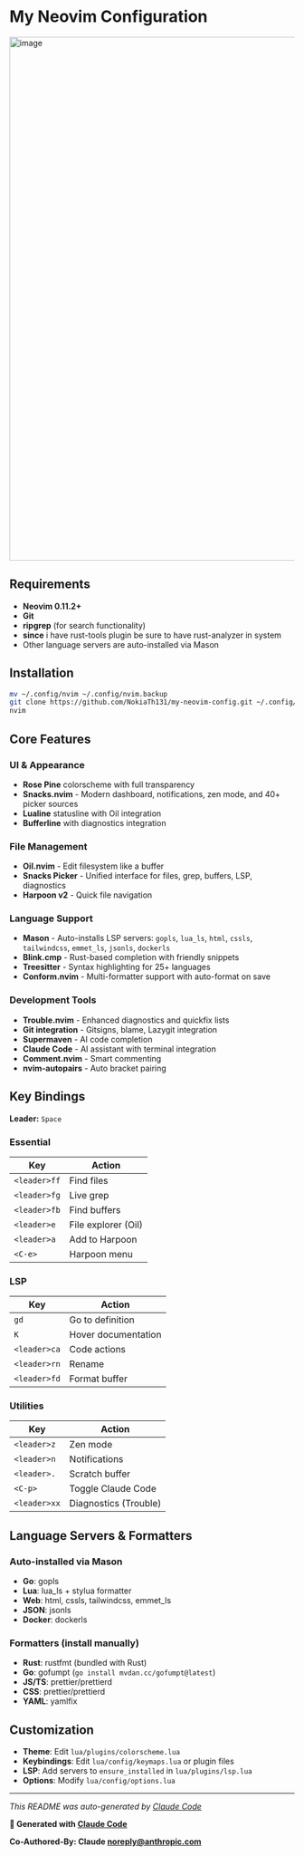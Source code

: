 # My Neovim Configuration

<img width="1818" height="925" alt="image" src="https://github.com/user-attachments/assets/6491b7ca-a648-4837-b138-20a5b2bcbccd" />

## Requirements

- **Neovim 0.11.2+**
- **Git**
- **ripgrep** (for search functionality)
- **since** i have rust-tools plugin be sure to have rust-analyzer in system
- Other language servers are auto-installed via Mason

## Installation

```bash
mv ~/.config/nvim ~/.config/nvim.backup
git clone https://github.com/NokiaTh131/my-neovim-config.git ~/.config/nvim
nvim
```

## Core Features

### UI & Appearance
- **Rose Pine** colorscheme with full transparency
- **Snacks.nvim** - Modern dashboard, notifications, zen mode, and 40+ picker sources
- **Lualine** statusline with Oil integration
- **Bufferline** with diagnostics integration

### File Management
- **Oil.nvim** - Edit filesystem like a buffer
- **Snacks Picker** - Unified interface for files, grep, buffers, LSP, diagnostics
- **Harpoon v2** - Quick file navigation

### Language Support
- **Mason** - Auto-installs LSP servers: `gopls`, `lua_ls`, `html`, `cssls`, `tailwindcss`, `emmet_ls`, `jsonls`, `dockerls`
- **Blink.cmp** - Rust-based completion with friendly snippets
- **Treesitter** - Syntax highlighting for 25+ languages
- **Conform.nvim** - Multi-formatter support with auto-format on save

### Development Tools
- **Trouble.nvim** - Enhanced diagnostics and quickfix lists
- **Git integration** - Gitsigns, blame, Lazygit integration
- **Supermaven** - AI code completion
- **Claude Code** - AI assistant with terminal integration
- **Comment.nvim** - Smart commenting
- **nvim-autopairs** - Auto bracket pairing

## Key Bindings

**Leader:** `Space`

### Essential
| Key | Action |
|-----|--------|
| `<leader>ff` | Find files |
| `<leader>fg` | Live grep |
| `<leader>fb` | Find buffers |
| `<leader>e` | File explorer (Oil) |
| `<leader>a` | Add to Harpoon |
| `<C-e>` | Harpoon menu |

### LSP
| Key | Action |
|-----|--------|
| `gd` | Go to definition |
| `K` | Hover documentation |
| `<leader>ca` | Code actions |
| `<leader>rn` | Rename |
| `<leader>fd` | Format buffer |

### Utilities  
| Key | Action |
|-----|--------|
| `<leader>z` | Zen mode |
| `<leader>n` | Notifications |
| `<leader>.` | Scratch buffer |
| `<C-p>` | Toggle Claude Code |
| `<leader>xx` | Diagnostics (Trouble) |
## Language Servers & Formatters

### Auto-installed via Mason
- **Go**: gopls
- **Lua**: lua_ls + stylua formatter
- **Web**: html, cssls, tailwindcss, emmet_ls
- **JSON**: jsonls
- **Docker**: dockerls

### Formatters (install manually)
- **Rust**: rustfmt (bundled with Rust)
- **Go**: gofumpt (`go install mvdan.cc/gofumpt@latest`)
- **JS/TS**: prettier/prettierd
- **CSS**: prettier/prettierd
- **YAML**: yamlfix

## Customization

- **Theme**: Edit `lua/plugins/colorscheme.lua`
- **Keybindings**: Edit `lua/config/keymaps.lua` or plugin files
- **LSP**: Add servers to `ensure_installed` in `lua/plugins/lsp.lua`
- **Options**: Modify `lua/config/options.lua`

---

*This README was auto-generated by [Claude Code](https://claude.ai/code)*

**🚀 Generated with [Claude Code](https://claude.ai/code)**

**Co-Authored-By: Claude <noreply@anthropic.com>**

